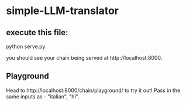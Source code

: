 # simple-LLM-translator
## execute this file:

python serve.py

you should see your chain being served at http://localhost:8000.

## Playground
Head to http://localhost:8000/chain/playground/ to try it out! Pass in the same inputs as  - "italian", "hi".
